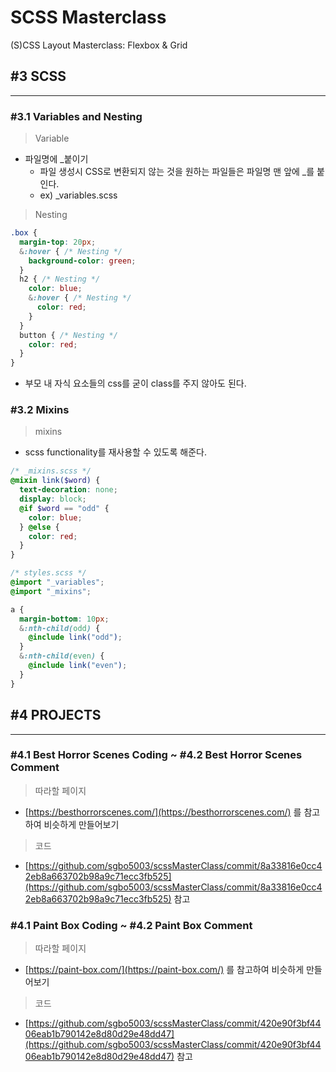 # SCSS Masterclass

(S)CSS Layout Masterclass: Flexbox & Grid

## #3 SCSS
-------------

### #3.1 Variables and Nesting

> Variable
> 
- 파일명에 _붙이기
    - 파일 생성시 CSS로 변환되지 않는 것을 원하는 파일들은 파일명 맨 앞에 _를 붙인다.
    - ex) _variables.scss

> Nesting
> 

```css
.box {
  margin-top: 20px;
  &:hover { /* Nesting */
    background-color: green;
  }
  h2 { /* Nesting */
    color: blue;
    &:hover { /* Nesting */
      color: red;
    }
  }
  button { /* Nesting */
    color: red;
  }
}
```

- 부모 내 자식 요소들의 css를 굳이 class를 주지 않아도 된다.

### #3.2 Mixins

> mixins
> 
- scss functionality를 재사용할 수 있도록 해준다.

```scss
/* _mixins.scss */
@mixin link($word) {
  text-decoration: none;
  display: block;
  @if $word == "odd" {
    color: blue;
  } @else {
    color: red;
  }
}

/* styles.scss */
@import "_variables";
@import "_mixins";

a {
  margin-bottom: 10px;
  &:nth-child(odd) {
    @include link("odd");
  }
  &:nth-child(even) {
    @include link("even");
  }
}
```

## #4 PROJECTS
-------------

### #4.1 Best Horror Scenes Coding ~ #4.2 Best Horror Scenes Comment


> 따라할 페이지
> 
- [https://besthorrorscenes.com/](https://besthorrorscenes.com/) 를 참고하여 비슷하게 만들어보기

> 코드
> 
- [https://github.com/sgbo5003/scssMasterClass/commit/8a33816e0cc42eb8a663702b98a9c71ecc3fb525](https://github.com/sgbo5003/scssMasterClass/commit/8a33816e0cc42eb8a663702b98a9c71ecc3fb525) 참고

### #4.1 Paint Box Coding ~ #4.2 Paint Box Comment

> 따라할 페이지
> 
- [https://paint-box.com/](https://paint-box.com/) 를 참고하여 비슷하게 만들어보기

> 코드
> 
- [https://github.com/sgbo5003/scssMasterClass/commit/420e90f3bf4406eab1b790142e8d80d29e48dd47](https://github.com/sgbo5003/scssMasterClass/commit/420e90f3bf4406eab1b790142e8d80d29e48dd47) 참고






